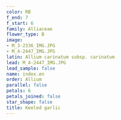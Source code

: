 ```yaml
---
color: RB
f_end: 7
f_start: 6
family: Alliaceae
flower_type: B
image:
- M_3-2336_IMG.JPG
- M_4-2447_IMG.JPG
latin: Allium carinatum subsp. carinatum
lead: M_4-2447_IMG.JPG
lead_sample: false
name: index.en
order: Allium
parallel: false
petals: 6
petals_joined: false
star_shape: false
title: Keeled garlic
---
```

